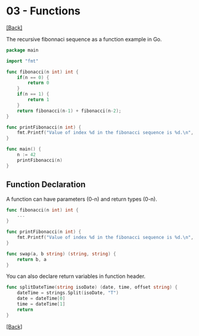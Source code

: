 # 03 - Functions

[[Back]](README.md)

The recursive fibonnaci sequence as a function example in Go.

```go
package main

import "fmt"

func fibonacci(n int) int {
	if(n == 0) {
		return 0
	}
	if(n == 1) {
		return 1
	}
	return fibonacci(n-1) + fibonacci(n-2);
}

func printFibonacci(n int) {
    fmt.Printf("Value of index %d in the fibonacci sequence is %d.\n", n, fibonacci(n))
}

func main() {
	n := 42
    printFibonacci(n)
}
```

## Function Declaration

A function can have parameters (0-n) and return types (0-n).

```go
func fibonacci(n int) int {
	...
}

func printFibonacci(n int) {
    fmt.Printf("Value of index %d in the fibonacci sequence is %d.\n", n, fibonacci(n))
}
```

```go
func swap(a, b string) (string, string) {
    return b, a
}
```

You can also declare return variables in function header.

```go
func splitDateTime(string isoDate) (date, time, offset string) {
    dateTime = strings.Split(isoDate, "T")
    date = dateTime[0]
    time = dateTime[1]
	return
}
```

[[Back]](README.md)
